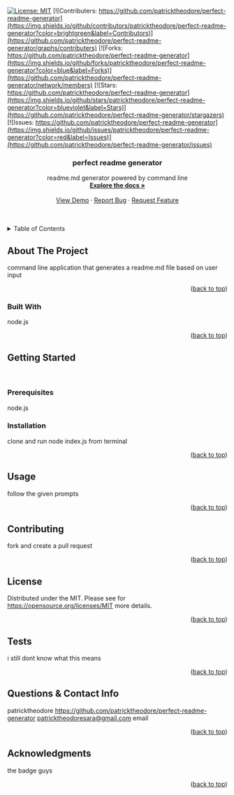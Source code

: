  
  [![License: MIT](https://img.shields.io/badge/License-MIT-yellow.svg)](https://opensource.org/licenses/MIT)
  [![Contributers: https://github.com/patricktheodore/perfect-readme-generator](https://img.shields.io/github/contributors/patricktheodore/perfect-readme-generator?color=brightgreen&label=Contributors)](https://github.com/patricktheodore/perfect-readme-generator/graphs/contributers) 
  [![Forks: https://github.com/patricktheodore/perfect-readme-generator](https://img.shields.io/github/forks/patricktheodore/perfect-readme-generator?color=blue&label=Forks)](https://github.com/patricktheodore/perfect-readme-generator/network/members) 
  [![Stars: https://github.com/patricktheodore/perfect-readme-generator](https://img.shields.io/github/stars/patricktheodore/perfect-readme-generator?color=blueviolet&label=Stars)](https://github.com/patricktheodore/perfect-readme-generator/stargazers)
  [![Issues: https://github.com/patricktheodore/perfect-readme-generator](https://img.shields.io/github/issues/patricktheodore/perfect-readme-generator?color=red&label=Issues)](https://github.com/patricktheodore/perfect-readme-generator/issues)

  <h3 align="center">perfect readme generator</h3>
  
  <div>
    <p align="center">
      readme.md generator powered by command line
      <br />
      <a href="https://github.com/patricktheodore/perfect-readme-generator"><strong>Explore the docs »</strong></a>
      <br />
      <br />
      <a href="https://github.com/patricktheodore/perfect-readme-generator">View Demo</a>
      ·
      <a href="https://github.com/patricktheodore/perfect-readme-generator/issues">Report Bug</a>
      ·
      <a href="https://github.com/patricktheodore/perfect-readme-generator/issues">Request Feature</a>
    </p>
  </div>

  <br />
  <br />
  
  <!-- TABLE OF CONTENTS -->
  <details>
    <summary>Table of Contents</summary>
    <ol>
      <li>
        <a href="#about-the-project">About The Project</a>
        <ul>
          <li><a href="#built-with">Built With</a></li>
        </ul>
      </li>
      <li>
        <a href="#getting-started">Getting Started</a>
        <ul>
          <li><a href="#prerequisites">Prerequisites</a></li>
          <li><a href="#installation">Installation</a></li>
        </ul>
      </li>
      <li><a href="#usage">Usage</a></li>
      <li><a href="#contributing">Contributing</a></li>
      <li><a href="#license">License</a></li>
      <li><a href="#contact">Contact</a></li>
      <li><a href="#acknowledgments">Acknowledgments</a></li>
    </ol>
  </details>
  
  
  <!-- ABOUT THE PROJECT -->
  ## About The Project
  command line application that generates a readme.md file based on user input
  <p align="right">(<a href="#top">back to top</a>)</p>
  
  ### Built With
  node.js
  <p align="right">(<a href="#top">back to top</a>)</p>
  
  
  <!-- GETTING STARTED -->
  ## Getting Started
  <br />
  
  ### Prerequisites
  node.js
  
  ### Installation
  clone and run node index.js from terminal
  <p align="right">(<a href="#top">back to top</a>)</p>
  
  
  <!-- USAGE EXAMPLES -->
  ## Usage
  follow the given prompts
  <p align="right">(<a href="#top">back to top</a>)</p>
  
  
  <!-- CONTRIBUTING -->
  ## Contributing
  fork and create a pull request
  <p align="right">(<a href="#top">back to top</a>)</p>
  
  
  <!-- LICENSE -->
  ## License
  Distributed under the MIT. Please see for https://opensource.org/licenses/MIT more details. 
  
  <p align="right">(<a href="#top">back to top</a>)</p>
  
  
  <!-- TEST -->
  ## Tests
  i still dont know what this means
  <p align="right">(<a href="#top">back to top</a>)</p>
  
  
  <!-- QUESTIONS & CONTACT -->
  ## Questions & Contact Info
  patricktheodore
  https://github.com/patricktheodore/perfect-readme-generator
  patricktheodoresara@gmail.com
  email
  <p align="right">(<a href="#top">back to top</a>)</p>
  
  
  <!-- ACKNOWLEDGMENTS -->
  ## Acknowledgments
  the badge guys
  <p align="right">(<a href="#top">back to top</a>)</p>  

